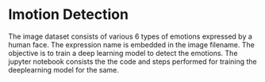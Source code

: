 # Imotion Detection
The image dataset consists of various 6 types of emotions expressed by a human face. The expression name is embedded in the image filename. The objective is to train a deep learning model to detect the emotions. The jupyter notebook consists the the code and steps performed for training the deeplearning model for the same.